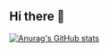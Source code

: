 ## Hi there 👋

[![Anurag's GitHub stats](https://github-readme-stats.vercel.app/api?username=chaunmt)](https://github.com/chaunmt/github-readme-stats)

<!--
**chaunmt/chaunmt** is a ✨ _special_ ✨ repository because its `README.md` (this file) appears on your GitHub profile.

Here are some ideas to get you started:

- 🔭 I’m currently working on ...
- 🌱 I’m currently learning ...
- 👯 I’m looking to collaborate on ...
- 🤔 I’m looking for help with ...
- 💬 Ask me about ...
- 📫 How to reach me: ...
- 😄 Pronouns: ...
- ⚡ Fun fact: ...
-->
